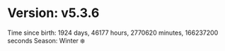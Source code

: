 # Version: v5.3.6
Time since birth: 1924 days, 46177 hours, 2770620 minutes, 166237200 seconds
Season: Winter ❄️
